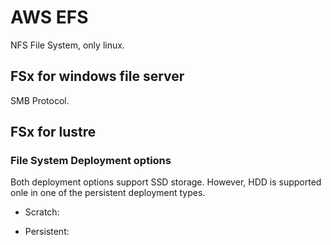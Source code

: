 # AWS EFS

NFS File System, only linux.

## FSx for windows file server

SMB Protocol.

## FSx for lustre

### File System Deployment options

Both deployment options support SSD storage. However, HDD is supported onle in one of the persistent deployment types.

* Scratch:

* Persistent: